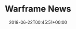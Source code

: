 ---
slug: warframe-news
title: Warframe News
seoTitle: Warframe News
layout: page
date: 2018-06-22T00:45:51+00:00
---